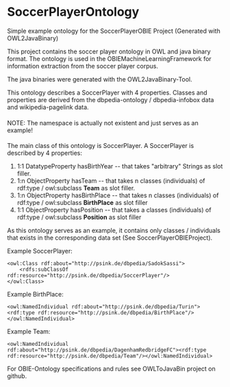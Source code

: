 # SoccerPlayerOntology
Simple example ontology for the SoccerPlayerOBIE Project (Generated with OWL2JavaBinary)

This project contains the soccer player ontology in OWL and java binary format. 
The ontology is used in the OBIEMachineLearningFramework for information extraction from the soccer player corpus. 

The java binaries were generated with the OWL2JavaBinary-Tool.  


This ontology describes a SoccerPlayer with 4 properties. Classes and properties are derived from the dbpedia-ontology / dbpedia-infobox data and wikipedia-pagelink data. 

####
NOTE: The namespace is actually not existent and just serves as an example!
####

The main class of this ontology is SoccerPlayer. 
A SoccerPlayer is described by 4 properties:

1)	1:1 DatatypeProperty hasBirthYear -- that takes "arbitrary" Strings as slot filler.
2)	1:n ObjectProperty hasTeam -- that takes n classes (individuals) of rdf:type / owl:subclass **Team**  as slot filler. 
3)	1:n ObjectProperty hasBirthPlace -- that takes n classes (individuals) of rdf:type / owl:subclass **BirthPlace** as slot filler
4)	1:1 ObjectProperty hasPosition -- that takes a classes (individuals) of rdf:type / owl:subclass **Position** as slot filler


As this ontology serves as an example, it contains only classes / individuals that exists in the corresponding data set (See SoccerPlayerOBIEProject). 

Example SoccerPlayer:

	<owl:Class rdf:about="http://psink.de/dbpedia/SadokSassi"> 
		<rdfs:subClassOf rdf:resource="http://psink.de/dbpedia/SoccerPlayer"/>
	</owl:Class>
  
  
Example BirthPlace:

	<owl:NamedIndividual rdf:about="http://psink.de/dbpedia/Turin"><rdf:type rdf:resource="http://psink.de/dbpedia/BirthPlace"/></owl:NamedIndividual>


Example Team:

	<owl:NamedIndividual rdf:about="http://psink.de/dbpedia/DagenhamRedbridgeFC"><rdf:type rdf:resource="http://psink.de/dbpedia/Team"/></owl:NamedIndividual>


For OBIE-Ontology specifications and rules see OWLToJavaBin project on github.

  
  
